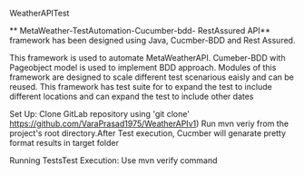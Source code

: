 WeatherAPITest

** MetaWeather-TestAutomation-Cucumber-bdd- RestAssured API** framework has been designed using Java, Cucmber-BDD and Rest Assured.

This framework is used to automate MetaWeatherAPI. Cumeber-BDD with Pageobject model is used to implement BDD approach. Modules of this framework are designed to scale different test scenarious eaisly and can be reused. This framework has test suite for to expand the test to include different locations and can expand the test to include other dates

Set Up: Clone GitLab repository using 'git clone' https://github.com/VaraPrasad1975/WeatherAPIv1) Run mvn veriy from the project's root directory.After Test execution, Cucmber will genarate pretty format results in target folder

Running TestsTest Execution: Use mvn verify command
